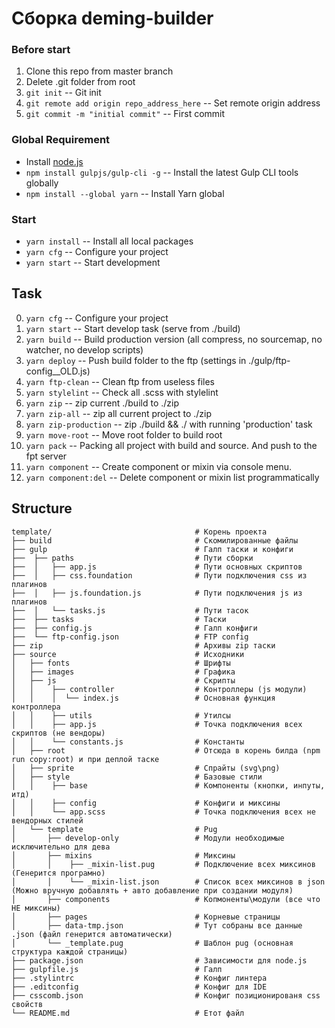 # Сборка deming-builder

### Before start

1. Clone this repo from master branch
2. Delete .git folder from root
3. `git init` -- Git init
4. `git remote add origin repo_address_here` -- Set remote origin address
5. `git commit -m "initial commit"` -- First commit

### Global Requirement

* Install [node.js](https://nodejs.org)
* `npm install gulpjs/gulp-cli -g` -- Install the latest Gulp CLI tools globally
* `npm install --global yarn` -- Install Yarn global

### Start

* `yarn install` -- Install all local packages
* `yarn cfg` -- Configure your project
* `yarn start` -- Start development


## Task

0. `yarn cfg` -- Configure your project
1. `yarn start` -- Start develop task (serve from ./build)
2. `yarn build` -- Build production version (all compress, no sourcemap, no watcher, no develop scripts)
3. `yarn deploy` -- Push build folder to the ftp (settings in ./gulp/ftp-config__OLD.js)
4. `yarn ftp-clean` -- Clean ftp from useless files 
5. `yarn stylelint` -- Check all .scss with stylelint
6. `yarn zip` -- zip current ./build to ./zip
7. `yarn zip-all` -- zip all current project to ./zip
8. `yarn zip-production` -- zip ./build && ./ with running 'production' task
9. `yarn move-root` -- Move root folder to build root
10. `yarn pack` -- Packing all project with build and source. And push to the fpt server
11. `yarn component` -- Create component or mixin via console menu.
12. `yarn component:del` -- Delete component or mixin list programmatically


## Structure

```
template/                                # Корень проекта
├── build                                # Скомилированные файлы
├── gulp                                 # Галп таски и конфиги
├──  ├── paths                           # Пути сборки
├──  │   ├── app.js                      # Пути основных скриптов
├──  │   ├── css.foundation              # Пути подключения css из плагинов
├──  │   ├── js.foundation.js            # Пути подключения js из плагинов
├──  │   └── tasks.js                    # Пути тасок
├──  ├── tasks                           # Таски
├──  ├── config.js                       # Галп конфиги
├──  └── ftp-config.json                 # FTP config
├── zip                                  # Архивы zip таски
├── source                               # Исходники
│   ├── fonts                            # Шрифты
│   ├── images                           # Графика
│   ├── js                               # Скрипты
│   │    ├── controller                  # Контроллеры (js модули)
│   │    │  └── index.js                 # Основная функция контроллера
│   │    ├── utils                       # Утилсы
│   │    ├── app.js                      # Точка подключения всех скриптов (не вендоры)
│   │    └── constants.js                # Константы
│   ├── root                             # Отсюда в корень билда (npm run copy:root) и при деплой таске
│   ├── sprite                           # Спрайты (svg\png)
│   ├── style                            # Базовые стили
│   │    ├── base                        # Компоненты (кнопки, инпуты, итд)
│   │    ├── config                      # Конфиги и миксины
│   │    └── app.scss                    # Точка подключения всех не вендорных стилей
│   └── template                         # Pug
│       ├── develop-only                 # Модули необходимые исключительно для дева
│       ├── mixins                       # Миксины
│       │    ├── _mixin-list.pug         # Подключение всех миксинов (Генерится програмно)
│       │    └── _mixin-list.json        # Список всех миксинов в json (Можно вручную добавлять + авто добавление при создании модуля)
│       ├── components                   # Копмоненты\модули (все что НЕ миксины)
│       ├── pages                        # Корневые страницы
│       ├── data-tmp.json                # Тут собраны все данные .json (файл генерится автоматически)
│       └── _template.pug                # Шаблон pug (основная структура каждой страницы)
├── package.json                         # Зависимости для node.js
├── gulpfile.js                          # Галп
├── .stylintrc                           # Конфиг линтера
├── .editconfig                          # Конфиг для IDE
├── csscomb.json                         # Конфиг позиционированя css свойств
└── README.md                            # Етот файл
```
